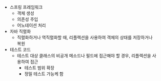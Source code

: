 - 스프링 프레임워크
	- 객체 생성
	- 의존성 주입
	- 어노테이션 처리
- 자바 직렬화
	- 직렬화하거나 역직렬화할 때, 리플렉션을 사용하여 객체의 상태를 저장하거나 복원
- 테스트 코드
	- 테스트 대상 클래스의 비공개 메소드나 필드에 접근해야 할 경우, 리플렉션을 사용하여 접근
		- 테스트 범위 확장
		- 정밀 테스트 가능케 함
